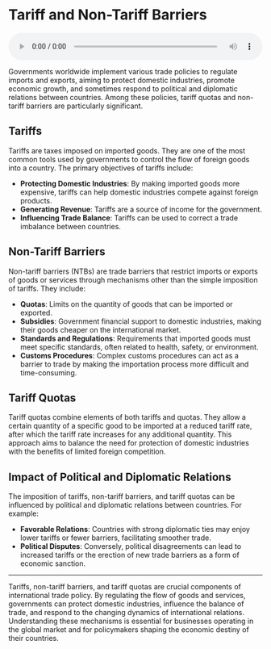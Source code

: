 # Tariff and Non-Tariff Barriers

<audio controls style="width: 100%;">
  <source src="../../../../../audio/4th_sem/GB/Unit-1 Introduction to Global Business/1.s Tariff and Non-tariff Barriers.mp3" type="audio/mpeg">
  Your browser does not support the audio element.
</audio>


Governments worldwide implement various trade policies to regulate imports and exports, aiming to protect domestic industries, promote economic growth, and sometimes respond to political and diplomatic relations between countries. Among these policies, tariff quotas and non-tariff barriers are particularly significant.

## Tariffs

Tariffs are taxes imposed on imported goods. They are one of the most common tools used by governments to control the flow of foreign goods into a country. The primary objectives of tariffs include:

- **Protecting Domestic Industries**: By making imported goods more expensive, tariffs can help domestic industries compete against foreign products.
- **Generating Revenue**: Tariffs are a source of income for the government.
- **Influencing Trade Balance**: Tariffs can be used to correct a trade imbalance between countries.

## Non-Tariff Barriers

Non-tariff barriers (NTBs) are trade barriers that restrict imports or exports of goods or services through mechanisms other than the simple imposition of tariffs. They include:

- **Quotas**: Limits on the quantity of goods that can be imported or exported.
- **Subsidies**: Government financial support to domestic industries, making their goods cheaper on the international market.
- **Standards and Regulations**: Requirements that imported goods must meet specific standards, often related to health, safety, or environment.
- **Customs Procedures**: Complex customs procedures can act as a barrier to trade by making the importation process more difficult and time-consuming.

## Tariff Quotas

Tariff quotas combine elements of both tariffs and quotas. They allow a certain quantity of a specific good to be imported at a reduced tariff rate, after which the tariff rate increases for any additional quantity. This approach aims to balance the need for protection of domestic industries with the benefits of limited foreign competition.

## Impact of Political and Diplomatic Relations

The imposition of tariffs, non-tariff barriers, and tariff quotas can be influenced by political and diplomatic relations between countries. For example:

- **Favorable Relations**: Countries with strong diplomatic ties may enjoy lower tariffs or fewer barriers, facilitating smoother trade.
- **Political Disputes**: Conversely, political disagreements can lead to increased tariffs or the erection of new trade barriers as a form of economic sanction.

---

Tariffs, non-tariff barriers, and tariff quotas are crucial components of international trade policy. By regulating the flow of goods and services, governments can protect domestic industries, influence the balance of trade, and respond to the changing dynamics of international relations. Understanding these mechanisms is essential for businesses operating in the global market and for policymakers shaping the economic destiny of their countries.
